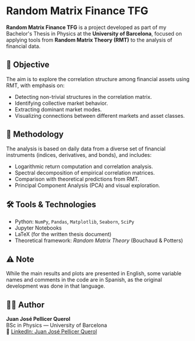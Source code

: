 # Random Matrix Finance TFG

**Random Matrix Finance TFG** is a project developed as part of my Bachelor's Thesis in Physics at the **University of Barcelona**, focused on applying tools from **Random Matrix Theory (RMT)** to the analysis of financial data.

## 🎯 Objective

The aim is to explore the correlation structure among financial assets using RMT, with emphasis on:

- Detecting non-trivial structures in the correlation matrix.
- Identifying collective market behavior.
- Extracting dominant market modes.
- Visualizing connections between different markets and asset classes.

## 🧪 Methodology

The analysis is based on daily data from a diverse set of financial instruments (indices, derivatives, and bonds), and includes:

- Logarithmic return computation and correlation analysis.
- Spectral decomposition of empirical correlation matrices.
- Comparison with theoretical predictions from RMT.
- Principal Component Analysis (PCA) and visual exploration.

## 🛠️ Tools & Technologies

- Python: `NumPy`, `Pandas`, `Matplotlib`, `Seaborn`, `SciPy`
- Jupyter Notebooks
- LaTeX (for the written thesis document)
- Theoretical framework: *Random Matrix Theory* (Bouchaud & Potters)

## ⚠️ Note

While the main results and plots are presented in English, some variable names and comments in the code are in Spanish, as the original development was done in that language.

## 👨‍💻 Author

**Juan José Pellicer Querol**  
BSc in Physics — University of Barcelona  
🔗 [LinkedIn: Juan José Pellicer Querol](https://www.linkedin.com/in/juan-jose-pellicer-querol/)
